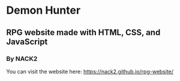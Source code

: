 # Demon Hunter
## RPG website made with HTML, CSS, and JavaScript
### By NACK2

You can visit the website here: https://nack2.github.io/rpg-website/
